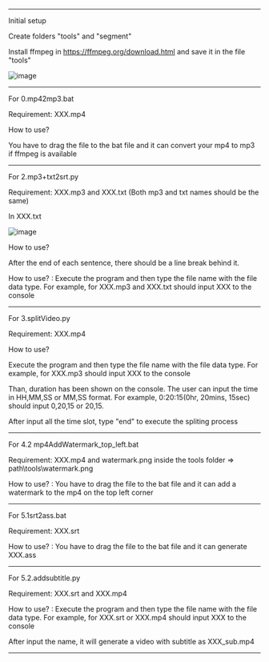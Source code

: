 ***************************************
Initial setup

Create folders "tools" and "segment"

Install ffmpeg in https://ffmpeg.org/download.html and save it in the file "tools"

![image](https://github.com/antonlam/video-editing-for-python/assets/31198405/e589adb5-9f12-4117-86af-eed722dc69b7)
***************************************
For 0.mp42mp3.bat

Requirement: XXX.mp4

How to use?

You have to drag the file to the bat file and it can convert your mp4 to mp3 if ffmpeg is available
***************************************
For 2.mp3+txt2srt.py

Requirement: XXX.mp3 and XXX.txt (Both mp3 and txt names should be the same)

In XXX.txt

![image](https://github.com/antonlam/video-editing-for-python/assets/31198405/14b8b940-ecca-425e-8651-d8bd5237b234)

How to use?

After the end of each sentence, there should be a line break behind it.

How to use? : Execute the program and then type the file name with the file data type. For example, for XXX.mp3 and XXX.txt should input XXX to the console

***************************************
For 3.splitVideo.py

Requirement: XXX.mp4

How to use?

Execute the program and then type the file name with the file data type. For example, for XXX.mp3 should input XXX to the console

Than, duration has been shown on the console. The user can input the time in HH,MM,SS or MM,SS format. For example, 0:20:15(0hr, 20mins, 15sec) should input 0,20,15 or 20,15.

After input all the time slot, type "end" to execute the spliting process

***************************************

For 4.2 mp4AddWatermark_top_left.bat

Requirement: XXX.mp4 and watermark.png inside the tools folder => path\tools\watermark.png

How to use? : 
You have to drag the file to the bat file and it can add a watermark to the mp4 on the top left corner

***************************************


For 5.1srt2ass.bat

Requirement: XXX.srt

How to use? : 
You have to drag the file to the bat file and it can generate XXX.ass


***************************************
For 5.2.addsubtitle.py

Requirement: XXX.srt and XXX.mp4

How to use? : 
Execute the program and then type the file name with the file data type. For example, for XXX.srt or XXX.mp4 should input XXX to the console

After input the name, it will generate a video with subtitle as XXX_sub.mp4

***************************************
